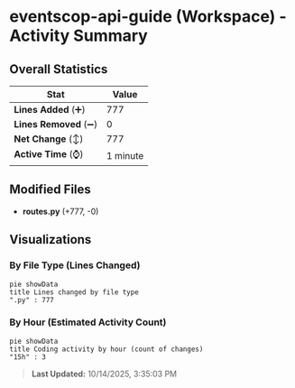 # eventscop-api-guide (Workspace) - Activity Summary 

## Overall Statistics

| Stat                   | Value                                                             |
| ---------------------- | ----------------------------------------------------------------- |
| **Lines Added** (➕)   | 777                                          |
| **Lines Removed** (➖) | 0                                        |
| **Net Change** (↕)    | 777                |
| **Active Time** (⌚)   | 1 minute |


## Modified Files
- **routes.py** (+777, -0)

## Visualizations

### By File Type (Lines Changed)

```mermaid
pie showData
title Lines changed by file type
".py" : 777
```

### By Hour (Estimated Activity Count)

```mermaid
pie showData
title Coding activity by hour (count of changes)
"15h" : 3
```


> **Last Updated:** 10/14/2025, 3:35:03 PM
